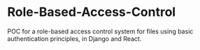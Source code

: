 # Role-Based-Access-Control
 POC for a role-based access control system for files using basic authentication principles, in Django and React.

